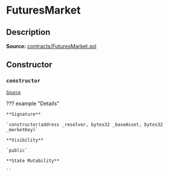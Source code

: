 # FuturesMarket

## Description

**Source:** [contracts/FuturesMarket.sol](https://github.com/Synthetixio/synthetix/tree/v2.76.1/contracts/FuturesMarket.sol)

## Constructor

### `constructor`

<sub>[Source](https://github.com/Synthetixio/synthetix/tree/v2.76.1/contracts/FuturesMarket.sol#L59)</sub>

??? example "Details"

    **Signature**

    `constructor(address _resolver, bytes32 _baseAsset, bytes32 _marketKey)`

    **Visibility**

    `public`

    **State Mutability**

    ``
